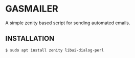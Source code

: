 # GASMAILER ##

A simple zenity based script for sending automated emails.

## INSTALLATION ##

    $ sudo apt install zenity libui-dialog-perl
